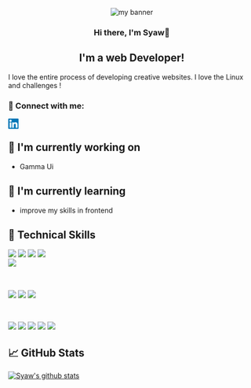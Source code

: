 <p align="center">
  <img src="https://user-images.githubusercontent.com/90524474/166744938-aa14fb95-a83a-4bee-974b-b00a31da6115.jpg" alt="my banner">
</p>

<h3 align="center">
Hi there, I'm Syaw👋
</h3>

<h2 align="center">
I'm a web Developer!
</h2> 

I love the entire process of developing creative websites. I love the Linux and challenges !

### 🤝 Connect with me:

<a href="https://www.linkedin.com/in/siavash-mohebbi-490a09202"><img align="left" src="https://github.com/Syaw0/Syaw0/blob/master/images/linkedin.svg" alt="Syaw| LinkedIn" width="21px"/></a>
</br>

## 🔭 I'm currently working on

- Gamma Ui

## 🌱 I'm currently learning

- improve my skills in frontend

## 💼 Technical Skills

![](https://img.shields.io/badge/Code-React-informational?style=flat&logo=react&color=61DAFB)
![](https://img.shields.io/badge/Code-Redux-informational?style=flat&logo=Redux&color=764ABC)
![](https://img.shields.io/badge/Code-JavaScript-informational?style=flat&logo=JavaScript&color=F7DF1E)
![](https://img.shields.io/badge/Code-HTML5-informational?style=flat&logo=HTML5&color=E34F26)	
![](https://img.shields.io/badge/Code-Python-informational?style=flat&logo=Python&color=003B57)

</br>


![](https://img.shields.io/badge/Style-CSS3-informational?style=flat&logo=CSS3&color=1572B6)
![](https://img.shields.io/badge/Style-styled--components-informational?style=flat&logo=styled-components&color=DB7093)
![](https://img.shields.io/badge/Style-Material--UI-informational?style=flat&logo=Material-UI&color=0081CB)


</br>

![](https://img.shields.io/badge/Tools-Figma-informational?style=flat&logo=Figma&color=F24E1E)
![](https://img.shields.io/badge/Tools-NPM-informational?style=flat&logo=NPM&color=CB3837)
![](https://img.shields.io/badge/Tools-Postman-informational?style=flat&logo=Postman&color=FF6C37)
![](https://img.shields.io/badge/Tools-Git-informational?style=flat&logo=Git&color=F05032)
![](https://img.shields.io/badge/Tools-GitHub-informational?style=flat&logo=GitHub&color=181717)

## 📈 GitHub Stats 

[![Syaw's github stats](https://github-readme-stats.vercel.app/api?username=Syaw0)](https://github.com/Syaw0)
